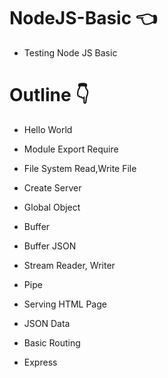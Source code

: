 # NodeJS-Basic :point_left: 

* Testing Node JS Basic 



# Outline :point_down:


* Hello World

* Module Export Require

* File System Read,Write File

* Create Server 

* Global Object

* Buffer

* Buffer JSON

* Stream Reader, Writer

* Pipe
 
* Serving HTML Page

* JSON Data 

* Basic Routing

* Express


